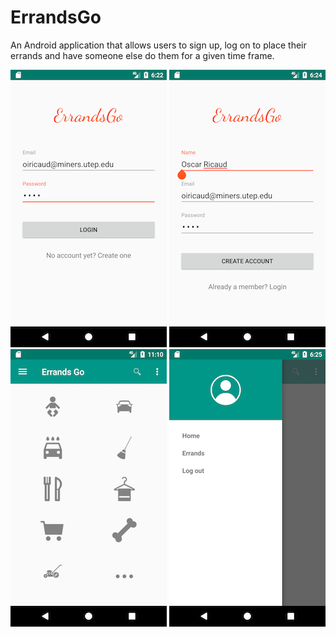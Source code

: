 # ErrandsGo
An Android application that allows users to sign up, log on to place their errands and have someone else do them for a given time frame.

![alt tag](Screenshots/Logon.png "Login") ![alt tag](Screenshots/CreateAccount.png "Pl") ![alt tag](Screenshots/Errands.png "Pl")
![alt tag](Screenshots/Home.png "Pl")
